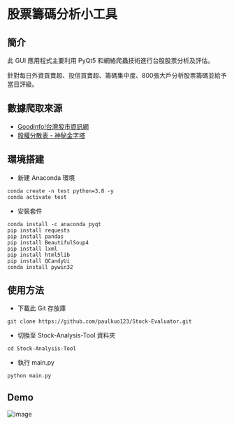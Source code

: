 # 股票籌碼分析小工具

## 簡介
此 GUI 應用程式主要利用 PyQt5 和網絡爬蟲技術進行台股股票分析及評估。

針對每日外資買賣超、投信買賣超、籌碼集中度、800張大戶分析股票籌碼並給予當日評級。

## 數據爬取來源
* [Goodinfo!台灣股市資訊網](https://goodinfo.tw/tw/index.asp)
* [股權分散表 - 神秘金字塔](https://norway.twsthr.info/StockHolders.aspx)

## 環境搭建

* 新建 Anaconda 環境
```
conda create -n test python=3.8 -y
conda activate test
```

* 安裝套件
```
conda install -c anaconda pyqt
pip install requests
pip install pandas
pip install BeautifulSoup4
pip install lxml
pip install html5lib 
pip install QCandyUi
conda install pywin32
```


## 使用方法

* 下載此 Git 存放庫
```
git clone https://github.com/paulkuo123/Stock-Evaluator.git
```
* 切換至 Stock-Analysis-Tool 資料夾
```
cd Stock-Analysis-Tool
```
* 執行 main.py
```
python main.py
```

## Demo

![image](https://github.com/paulkuo123/Stock-Evaluator/blob/master/demo.gif)
